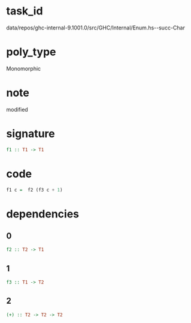 
# task_id
data/repos/ghc-internal-9.1001.0/src/GHC/Internal/Enum.hs--succ-Char

# poly_type
Monomorphic

# note
modified

# signature
```haskell
f1 :: T1 -> T1
```  

# code
```haskell
f1 c =  f2 (f3 c + 1)
```

# dependencies
## 0
```haskell
f2 :: T2 -> T1
```
## 1
```haskell
f3 :: T1 -> T2
```
## 2
```haskell
(+) :: T2 -> T2 -> T2
```